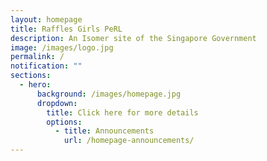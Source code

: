 ```yaml
---
layout: homepage
title: Raffles Girls PeRL
description: An Isomer site of the Singapore Government
image: /images/logo.jpg
permalink: /
notification: ""
sections:
  - hero:
      background: /images/homepage.jpg
      dropdown:
        title: Click here for more details
        options:
          - title: Announcements
            url: /homepage-announcements/
---
```

